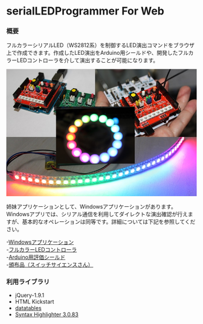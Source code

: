 serialLEDProgrammer For Web
===================

### 概要

フルカラーシリアルLED（WS2812系）を制御するLED演出コマンドをブラウザ上で作成できます。作成したLED演出をArduino用シールドや、開発したフルカラーLEDコントローラを介して演出することが可能になります。

![Image](https://raw.githubusercontent.com/carcon999/serialLEDProgrammerWeb/master/image/title.jpg)

姉妹アプリケーションとして、Windowsアプリケーションがあります。Windowsアプリでは、シリアル通信を利用してダイレクトな演出確認が行えますが、基本的なオペレーションは同等です。詳細については下記を参照してください。

-[Windowsアプリケーション](http://blogs.yahoo.co.jp/carcon999/37808488.html)  
-[フルカラーLEDコントローラ](http://blogs.yahoo.co.jp/carcon999/37853893.html)  
-[Arduino用評価シールド](http://blogs.yahoo.co.jp/carcon999/37942815.html)  
-[頒布品（スイッチサイエンスさん）](http://www.switch-science.com/catalog/1739/)  

### 利用ライブラリ

- jQuery-1.9.1
- HTML Kickstart
- [datatables](http://datatables.net/)
- [Syntax Highlighter 3.0.83](http://alexgorbatchev.com/SyntaxHighlighter/)
